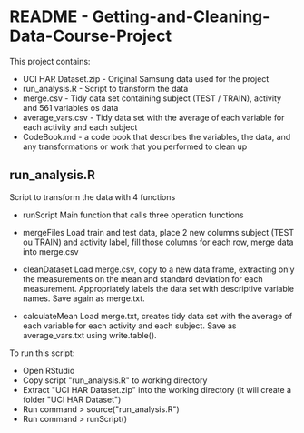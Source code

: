 # README - Getting-and-Cleaning-Data-Course-Project

This project contains:
* UCI HAR Dataset.zip - Original Samsung data used for the project
* run_analysis.R - Script to transform the data
* merge.csv - Tidy data set containing subject (TEST / TRAIN), activity and 561 variables os data
* average_vars.csv - Tidy data set with the average of each variable for each activity and each subject
* CodeBook.md - a code book that describes the variables, the data, and any transformations or work that you performed to clean up

## run_analysis.R

Script to transform the data with 4 functions

* runScript
Main function that calls three operation functions

* mergeFiles
Load train and test data, place 2 new columns subject (TEST ou TRAIN) and activity label, fill those columns for each row, merge data into merge.csv

* cleanDataset
Load merge.csv, copy to a new data frame, extracting only the measurements on the mean and standard deviation for each measurement. Appropriately labels the data set with descriptive variable names. Save again as merge.txt.

* calculateMean
Load merge.txt, creates tidy data set with the average of each variable for each activity and each subject. Save as average_vars.txt using write.table().

To run this script:

* Open RStudio
* Copy script "run_analysis.R" to working directory
* Extract "UCI HAR Dataset.zip" into the working directory (it will create a folder "UCI HAR Dataset")
* Run command > source("run_analysis.R")
* Run command > runScript()